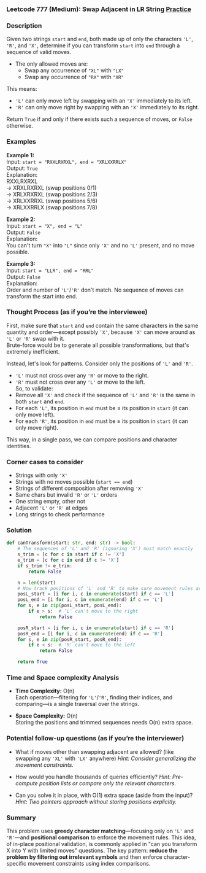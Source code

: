 ### Leetcode 777 (Medium): Swap Adjacent in LR String [Practice](https://leetcode.com/problems/swap-adjacent-in-lr-string)

### Description  
Given two strings `start` and `end`, both made up of only the characters `'L'`, `'R'`, and `'X'`, determine if you can transform `start` into `end` through a sequence of valid moves.  
- The only allowed moves are:
  - Swap any occurrence of `"XL"` with `"LX"`
  - Swap any occurrence of `"RX"` with `"XR"`
  
This means:
- `'L'` can only move left by swapping with an `'X'` immediately to its left.
- `'R'` can only move right by swapping with an `'X'` immediately to its right.

Return `True` if and only if there exists such a sequence of moves, or `False` otherwise.

### Examples  

**Example 1:**  
Input: `start = "RXXLRXRXL", end = "XRLXXRRLX"`  
Output: `True`  
Explanation:  
RXXLRXRXL  
→ XRXLRXRXL (swap positions 0/1)  
→ XRLXRXRXL (swap positions 2/3)  
→ XRLXXRRXL (swap positions 5/6)  
→ XRLXXRRLX (swap positions 7/8)  

**Example 2:**  
Input: `start = "X", end = "L"`  
Output: `False`  
Explanation:  
You can't turn `"X"` into `"L"` since only `'X'` and no `'L'` present, and no move possible.

**Example 3:**  
Input: `start = "LLR", end = "RRL"`  
Output: `False`  
Explanation:  
Order and number of `'L'`/`'R'` don't match. No sequence of moves can transform the start into end.

### Thought Process (as if you’re the interviewee)  

First, make sure that `start` and `end` contain the same characters in the same quantity and order—except possibly `'X'`, because `'X'` can move around as `'L'` or `'R'` swap with it.  
Brute-force would be to generate all possible transformations, but that's extremely inefficient.

Instead, let's look for patterns. Consider only the positions of `'L'` and `'R'`.  
- `'L'` must not cross over any `'R'` or move to the right.  
- `'R'` must not cross over any `'L'` or move to the left.  
So, to validate:
- Remove all `'X'` and check if the sequence of `'L'` and `'R'` is the same in both `start` and `end`.
- For each `'L'`, its position in `end` must be ≤ its position in `start` (it can only move left).
- For each `'R'`, its position in `end` must be ≥ its position in `start` (it can only move right).

This way, in a single pass, we can compare positions and character identities.

### Corner cases to consider  
- Strings with only `'X'`  
- Strings with no moves possible (`start == end`)  
- Strings of different composition after removing `'X'`  
- Same chars but invalid `'R'` or `'L'` orders  
- One string empty, other not  
- Adjacent `'L'` or `'R'` at edges  
- Long strings to check performance

### Solution

```python
def canTransform(start: str, end: str) -> bool:
    # The sequences of 'L' and 'R' (ignoring 'X') must match exactly
    s_trim = [c for c in start if c != 'X']
    e_trim = [c for c in end if c != 'X']
    if s_trim != e_trim:
        return False

    n = len(start)
    # Now track positions of 'L' and 'R' to make sure movement rules are followed
    posL_start = [i for i, c in enumerate(start) if c == 'L']
    posL_end = [i for i, c in enumerate(end) if c == 'L']
    for s, e in zip(posL_start, posL_end):
        if e > s:  # 'L' can't move to the right
            return False

    posR_start = [i for i, c in enumerate(start) if c == 'R']
    posR_end = [i for i, c in enumerate(end) if c == 'R']
    for s, e in zip(posR_start, posR_end):
        if e < s:  # 'R' can't move to the left
            return False

    return True
```

### Time and Space complexity Analysis  

- **Time Complexity:** O(n)  
  Each operation—filtering for `'L'`/`'R'`, finding their indices, and comparing—is a single traversal over the strings.

- **Space Complexity:** O(n)  
  Storing the positions and trimmed sequences needs O(n) extra space.

### Potential follow-up questions (as if you’re the interviewer)  

- What if moves other than swapping adjacent are allowed? (like swapping any `'XL'` with `'LX'` anywhere)
  *Hint: Consider generalizing the movement constraints.*

- How would you handle thousands of queries efficiently?
  *Hint: Pre-compute position lists or compare only the relevant characters.*

- Can you solve it in place, with O(1) extra space (aside from the input)?
  *Hint: Two pointers approach without storing positions explicitly.*

### Summary
This problem uses **greedy character matching**—focusing only on `'L'` and `'R'`—and **positional comparison** to enforce the movement rules. This idea, of in-place positional validation, is commonly applied in "can you transform X into Y with limited moves" questions. The key pattern: **reduce the problem by filtering out irrelevant symbols** and then enforce character-specific movement constraints using index comparisons.